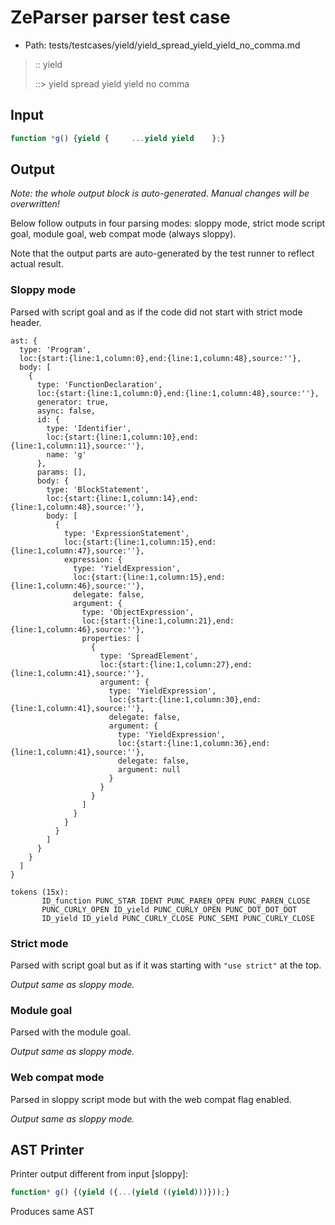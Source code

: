 # ZeParser parser test case

- Path: tests/testcases/yield/yield_spread_yield_yield_no_comma.md

> :: yield
>
> ::> yield spread yield yield no comma

## Input

`````js
function *g() {yield {     ...yield yield    };}
`````

## Output

_Note: the whole output block is auto-generated. Manual changes will be overwritten!_

Below follow outputs in four parsing modes: sloppy mode, strict mode script goal, module goal, web compat mode (always sloppy).

Note that the output parts are auto-generated by the test runner to reflect actual result.

### Sloppy mode

Parsed with script goal and as if the code did not start with strict mode header.

`````
ast: {
  type: 'Program',
  loc:{start:{line:1,column:0},end:{line:1,column:48},source:''},
  body: [
    {
      type: 'FunctionDeclaration',
      loc:{start:{line:1,column:0},end:{line:1,column:48},source:''},
      generator: true,
      async: false,
      id: {
        type: 'Identifier',
        loc:{start:{line:1,column:10},end:{line:1,column:11},source:''},
        name: 'g'
      },
      params: [],
      body: {
        type: 'BlockStatement',
        loc:{start:{line:1,column:14},end:{line:1,column:48},source:''},
        body: [
          {
            type: 'ExpressionStatement',
            loc:{start:{line:1,column:15},end:{line:1,column:47},source:''},
            expression: {
              type: 'YieldExpression',
              loc:{start:{line:1,column:15},end:{line:1,column:46},source:''},
              delegate: false,
              argument: {
                type: 'ObjectExpression',
                loc:{start:{line:1,column:21},end:{line:1,column:46},source:''},
                properties: [
                  {
                    type: 'SpreadElement',
                    loc:{start:{line:1,column:27},end:{line:1,column:41},source:''},
                    argument: {
                      type: 'YieldExpression',
                      loc:{start:{line:1,column:30},end:{line:1,column:41},source:''},
                      delegate: false,
                      argument: {
                        type: 'YieldExpression',
                        loc:{start:{line:1,column:36},end:{line:1,column:41},source:''},
                        delegate: false,
                        argument: null
                      }
                    }
                  }
                ]
              }
            }
          }
        ]
      }
    }
  ]
}

tokens (15x):
       ID_function PUNC_STAR IDENT PUNC_PAREN_OPEN PUNC_PAREN_CLOSE
       PUNC_CURLY_OPEN ID_yield PUNC_CURLY_OPEN PUNC_DOT_DOT_DOT
       ID_yield ID_yield PUNC_CURLY_CLOSE PUNC_SEMI PUNC_CURLY_CLOSE
`````

### Strict mode

Parsed with script goal but as if it was starting with `"use strict"` at the top.

_Output same as sloppy mode._

### Module goal

Parsed with the module goal.

_Output same as sloppy mode._

### Web compat mode

Parsed in sloppy script mode but with the web compat flag enabled.

_Output same as sloppy mode._

## AST Printer

Printer output different from input [sloppy]:

````js
function* g() {(yield ({...(yield ((yield)))}));}
````

Produces same AST
